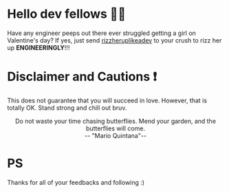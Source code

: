 # Hello dev fellows 👋👋
Have any engineer peeps out there ever struggled getting a girl on Valentine's day? If yes, just send [rizzheruplikeadev](https://pakapakk.github.io/dev-rizz/) to your crush to rizz her up **ENGINEERINGLY**!!!

# Disclaimer and Cautions ❗️
This does not guarantee that you will succeed in love. However, that is totally OK. Stand strong and chill out bruv. <p style="text-align: center;">Do not waste your time chasing butterflies. Mend your garden, and the butterflies will come.<br />
-- "Mario Quintana"--</p> 

# PS 
Thanks for all of your feedbacks and following :)
